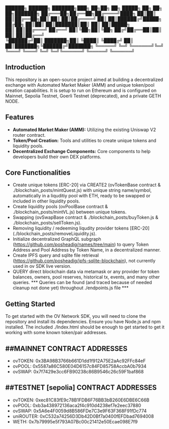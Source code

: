  ██████╗ ██████╗ ███████╗███╗   ██╗██╗   ██╗ █████╗ ██╗     ██╗   ██╗███████╗
██╔═══██╗██╔══██╗██╔════╝████╗  ██║██║   ██║██╔══██╗██║     ██║   ██║██╔════╝
██║   ██║██████╔╝█████╗  ██╔██╗ ██║██║   ██║███████║██║     ██║   ██║█████╗  
██║   ██║██╔═══╝ ██╔══╝  ██║╚██╗██║╚██╗ ██╔╝██╔══██║██║     ██║   ██║██╔══╝  
╚██████╔╝██║     ███████╗██║ ╚████║ ╚████╔╝ ██║  ██║███████╗╚██████╔╝███████╗
 ╚═════╝ ╚═╝     ╚══════╝╚═╝  ╚═══╝  ╚═══╝  ╚═╝  ╚═╝╚══════╝ ╚═════╝ ╚══════╝





## Introduction
This repository is an open-source project aimed at building a decentralized exchange with Automated Market Maker (AMM) and unique token/pool creation capabilities. It is setup to run on Ethereum and is configured on Mainnet, Sepolia Testnet, Goerli Testnet (deprecated), and a private GETH NODE. 

## Features
- **Automated Market Maker (AMM):** Utilizing the existing Uniswap V2 router contract. 
- **Token/Pool Creation:** Tools and utilities to create unique tokens and liquidity pools.
- **Decentralized Exchange Components:** Core components to help developers build their own DEX platforms.

## Core Functionalities
- Create unique tokens [ERC-20] via CREATE2 (ovTokenBase contract & ./blockchain_posts/mintQuest.js) with unique string name/symbol, automatically in a liquditiy pool with ETH, ready to be swapped or included in other liquidity pools.
- Create liquidity pools (ovPoolBase contract & ./blockchain_posts/mintVL.js) between unique tokens.
- Swapping (ovSwapBase contract & ./blockchain_posts/buyToken.js & ./blockchain_posts/sellToken.js).
- Removing liquidity / redeeming liqudity provider tokens [ERC-20] (./blockchain_posts/removeLiquidity.js).
- Initialize decentralized GraphQL subgraph (https://github.com/posheadig/names/tree/main) to query Token Address and Pool Address by Token Name, in a decentralized manner.
- Create IPFS query and sqlite file retrieval (https://github.com/posheadig/ipfs-sqlite-blockchain), not currently used in ov SDK live version.
- QUERY direct blockchain data via metamask or any provider for token balances, owners, pool reserves, historical tx, events, and many other queries. *** Queries can be found (and traced because of needed cleanup not done yet) throughout ./endpoints.js file ***

## Getting Started
To get started with the OV Network SDK, you will need to clone the repository and install its dependencies. Ensure you have Node.js and npm installed. The included ./Index.html should be enough to get started to get it working with some known token/pair addresses.








 ##MAINNET CONTRACT ADDRESSES
 --------------------------
 - ovTOKEN: 0x3BA98B3766b661D1dd1f912A75E2aAc92FFc84eF
 - ovPOOL: 0x5587a86C580E04D6157c84FD85758AccbA0b7934
 - ovSWAP: 0x7f7429e3cc6FB90238c86B9546c26c59F1baf868

 ##TESTNET [sepolia] CONTRACT ADDRESSES
 ------------------------------------
 - ovTOKEN: 0xec81C83fE9c78B1FDB6F76BB3bB260E6DBE6C66B
 - ovPOOL: 0xb3a438972136aca2f4c910d4238ef7e2eec37880
 - ovSWAP: 0x5A6e4F0059d8B586FDe7C3e9F63F368F91fDc774
 - uniROUTER: 0xC532a74256D3Db42D0Bf7a0400fEFDbad7694008
 - WETH: 0x7b79995e5f793A07Bc00c21412e50Ecae098E7f9
